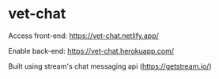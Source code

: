 # vet-chat

Access front-end:
https://vet-chat.netlify.app/

Enable back-end:
https://vet-chat.herokuapp.com/

Built using stream's chat messaging api (https://getstream.io/)
